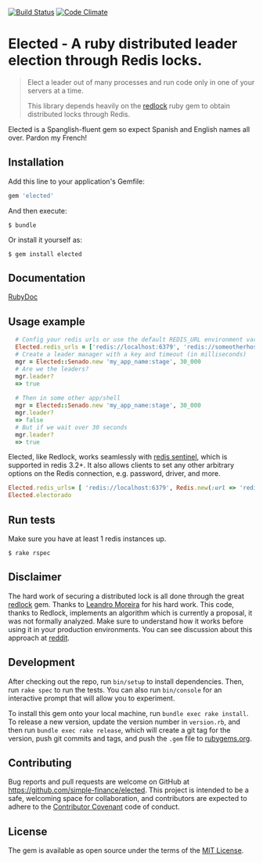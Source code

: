 [![Build Status](https://travis-ci.org/simple-finance/elected.svg?branch=master)](https://travis-ci.org/simple-finance/elected)
[![Code Climate](https://codeclimate.com/github/simple-finance/elected/badges/gpa.svg)](https://codeclimate.com/github/simple-finance/elected)

# Elected - A ruby distributed leader election through Redis locks. 

> Elect a leader out of many processes and run code only in one of your servers at a time.
>
> This library depends heavily on the [redlock](https://github.com/leandromoreira/redlock-rb) ruby gem to obtain distributed locks through Redis.

Elected is a Spanglish-fluent gem so expect Spanish and English names all over. Pardon my French!

## Installation

Add this line to your application's Gemfile:

```ruby
gem 'elected'
```

And then execute:

    $ bundle

Or install it yourself as:

    $ gem install elected

## Documentation

[RubyDoc](http://www.rubydoc.info/gems/elected/frames)

## Usage example

```ruby
  # Config your redis urls or use the default REDIS_URL environment variable by default.
  Elected.redis_urls = ['redis://localhost:6379', 'redis://someotherhost:6379']
  # Create a leader manager with a key and timeout (in milliseconds)
  mgr = Elected::Senado.new 'my_app_name:stage', 30_000
  # Are we the leaders?
  mgr.leader?
  => true
  
  # Then in some other app/shell
  mgr = Elected::Senado.new 'my_app_name:stage', 30_000
  mgr.leader?
  => false
  # But if we wait over 30 seconds
  mgr.leader?
  => true
```

Elected, like Redlock, works seamlessly with [redis sentinel](http://redis.io/topics/sentinel), which is supported in redis 3.2+. It also allows clients to set any other arbitrary options on the Redis connection, e.g. password, driver, and more.

```ruby
Elected.redis_urls= [ 'redis://localhost:6379', Redis.new(:url => 'redis://someotherhost:6379') ]
Elected.electorado
```

## Run tests

Make sure you have at least 1 redis instances up.

    $ rake rspec

## Disclaimer

The hard work of securing a distributed lock is all done through the great [redlock](https://github.com/leandromoreira/redlock-rb) gem. Thanks to [Leandro Moreira](https://github.com/leandromoreira) for his hard work. 
This code, thanks to Redlock, implements an algorithm which is currently a proposal, it was not formally analyzed. 
Make sure to understand how it works before using it in your production environments. 
You can see discussion about this approach at [reddit](http://www.reddit.com/r/programming/comments/2nt0nq/distributed_lock_using_redis_implemented_in_ruby/).

## Development

After checking out the repo, run `bin/setup` to install dependencies. 
Then, run `rake spec` to run the tests. You can also run `bin/console` for an interactive prompt that will allow you to experiment.

To install this gem onto your local machine, run `bundle exec rake install`. 
To release a new version, update the version number in `version.rb`, and then run `bundle exec rake release`, which will create a git tag for the version, push git commits and tags, and push the `.gem` file to [rubygems.org](https://rubygems.org).

## Contributing

Bug reports and pull requests are welcome on GitHub at https://github.com/simple-finance/elected. 
This project is intended to be a safe, welcoming space for collaboration, and contributors are expected to adhere to the [Contributor Covenant](contributor-covenant.org) code of conduct.


## License

The gem is available as open source under the terms of the [MIT License](http://opensource.org/licenses/MIT).

